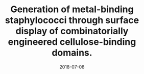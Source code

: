 ---
doi: False
journal: Applied and environmental microbiology
title: Generation of metal-binding staphylococci through surface display of combinatorially engineered cellulose-binding domains.
date: 2018-07-08
authors: Wernérus, H, Lehtiö, J, Teeri, T, Nygren, PA, Ståhl, S
---